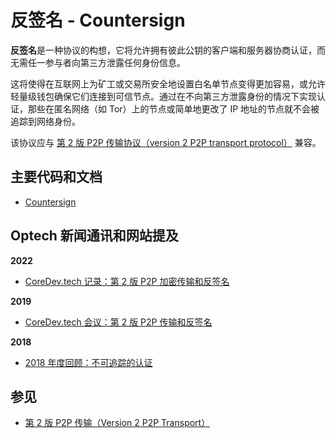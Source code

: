 # 反签名 - Countersign

**反签名**是一种协议的构想，它将允许拥有彼此公钥的客户端和服务器协商认证，而无需任一参与者向第三方泄露任何身份信息。

这将使得在互联网上为矿工或交易所安全地设置白名单节点变得更加容易，或允许轻量级钱包确保它们连接到可信节点。通过在不向第三方泄露身份的情况下实现认证，那些在匿名网络（如 Tor）上的节点或简单地更改了 IP 地址的节点就不会被追踪到网络身份。

该协议应与 [第 2 版 P2P 传输协议（version 2 P2P transport protocol）](https://bitcoinops.org/en/topics/v2-p2p-transport/) 兼容。

## 主要代码和文档

* [Countersign](https://gist.github.com/sipa/d7dcaae0419f10e5be0270fada84c20b)

## Optech 新闻通讯和网站提及

**2022**

* [CoreDev.tech 记录：第 2 版 P2P 加密传输和反签名](https://bitcoinops.org/en/newsletters/2022/10/26/#transport-encryption)

**2019**

* [CoreDev.tech 会议：第 2 版 P2P 传输和反签名](https://bitcoinops.org/en/newsletters/2019/06/12/#v2-p2p)

**2018**

* [2018 年度回顾：不可追踪的认证](https://bitcoinops.org/en/newsletters/2018/12/28/#countersign)

## 参见

* [第 2 版 P2P 传输（Version 2 P2P Transport）](https://bitcoinops.org/en/topics/v2-p2p-transport/)
